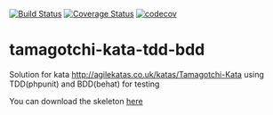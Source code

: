 [![Build Status](https://travis-ci.org/Jonatanmdez/tamagotchi-kata-tdd-bdd.svg?branch=master)](https://travis-ci.org/Jonatanmdez/tamagotchi-kata-tdd-bdd)
[![Coverage Status](https://coveralls.io/repos/github/Jonatanmdez/tamagotchi-kata-tdd-bdd/badge.svg?branch=master)](https://coveralls.io/github/Jonatanmdez/tamagotchi-kata-tdd-bdd?branch=master)
[![codecov](https://codecov.io/gh/Jonatanmdez/tamagotchi-kata-tdd-bdd/branch/master/graph/badge.svg)](https://codecov.io/gh/Jonatanmdez/tamagotchi-kata-tdd-bdd)

# tamagotchi-kata-tdd-bdd

Solution for kata http://agilekatas.co.uk/katas/Tamagotchi-Kata using TDD(phpunit) and BDD(behat) for testing


You can download the skeleton [here](https://github.com/Jonatanmdez/tamagotchi-kata-tdd-bdd/tree/v1-skeleton)
